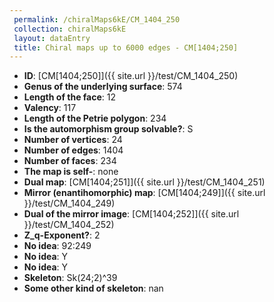 ```yaml
--- 
 permalink: /chiralMaps6kE/CM_1404_250 
 collection: chiralMaps6kE
 layout: dataEntry
 title: Chiral maps up to 6000 edges - CM[1404;250]
---
```


- **ID**: [CM[1404;250]]({{ site.url }}/test/CM_1404_250)
- **Genus of the underlying surface**: 574
- **Length of the face**: 12
- **Valency**: 117
- **Length of the Petrie polygon**: 234
- **Is the automorphism group solvable?**: S
- **Number of vertices**: 24
- **Number of edges**: 1404
- **Number of faces**: 234
- **The map is self-**: none
- **Dual map**: [CM[1404;251]]({{ site.url }}/test/CM_1404_251)
- **Mirror (enantihomorphic) map**: [CM[1404;249]]({{ site.url }}/test/CM_1404_249)
- **Dual of the mirror image**: [CM[1404;252]]({{ site.url }}/test/CM_1404_252)
- **Z_q-Exponent?**: 2
- **No idea**:  92:249
- **No idea**: Y
- **No idea**: Y
- **Skeleton**: Sk(24;2)^39
- **Some other kind of skeleton**: nan
